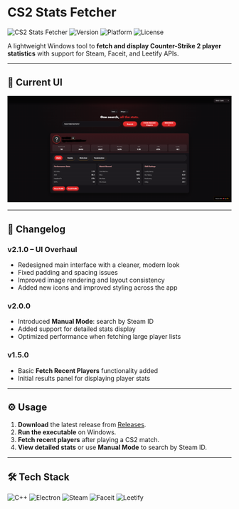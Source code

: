 # CS2 Stats Fetcher

![CS2 Stats Fetcher](https://img.shields.io/badge/CS2-Stats%20Fetcher-orange?style=for-the-badge&logo=steam)
![Version](https://img.shields.io/badge/version-2.1.0-green?style=for-the-badge)
![Platform](https://img.shields.io/badge/platform-Windows-blue?style=for-the-badge&logo=windows)
![License](https://img.shields.io/badge/license-MIT-blue?style=for-the-badge)

A lightweight Windows tool to **fetch and display Counter-Strike 2 player statistics** with support for Steam, Faceit, and Leetify APIs.  

---

## 📸 Current UI
<img src="https://github.com/lilpatter/CS2-STATS-FETCHER/blob/main/UI%20OVERHAUL.png?raw=true" alt="UI Overhaul Screenshot" width="800" />

---

## 📝 Changelog

### v2.1.0 – UI Overhaul
- Redesigned main interface with a cleaner, modern look  
- Fixed padding and spacing issues  
- Improved image rendering and layout consistency  
- Added new icons and improved styling across the app  

### v2.0.0
- Introduced **Manual Mode**: search by Steam ID  
- Added support for detailed stats display  
- Optimized performance when fetching large player lists  

### v1.5.0
- Basic **Fetch Recent Players** functionality added  
- Initial results panel for displaying player stats  

---

## ⚙️ Usage
1. **Download** the latest release from [Releases](../../releases).  
2. **Run the executable** on Windows.  
3. **Fetch recent players** after playing a CS2 match.  
4. **View detailed stats** or use **Manual Mode** to search by Steam ID.  

---

## 🛠️ Tech Stack
![C++](https://img.shields.io/badge/Backend-C++-blue?style=flat-square&logo=cplusplus)
![Electron](https://img.shields.io/badge/Frontend-Electron-teal?style=flat-square&logo=electron)
![Steam](https://img.shields.io/badge/API-Steam-black?style=flat-square&logo=steam)
![Faceit](https://img.shields.io/badge/API-Faceit-orange?style=flat-square)
![Leetify](https://img.shields.io/badge/API-Leetify-green?style=flat-square)
